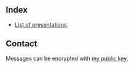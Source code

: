 ## Index

- [List of presentations](https://azat.sh/presentations/)

## Contact

Messages can be encrypted with [my public key](/azatpub.asc).
